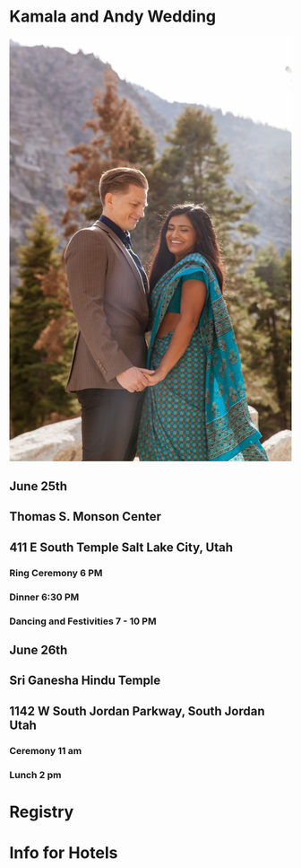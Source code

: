 

# Kamala and Andy Wedding

![Kamala&Andy](/images/kamalaandy.jpg)

## June 25th
## Thomas S. Monson Center
## 411 E South Temple Salt Lake City, Utah
### Ring Ceremony 6 PM
### Dinner 6:30 PM
### Dancing and Festivities 7 - 10 PM








## June 26th
## Sri Ganesha Hindu Temple
## 1142 W South Jordan Parkway, South Jordan Utah
### Ceremony 11 am
### Lunch 2 pm





# Registry





# Info for Hotels

